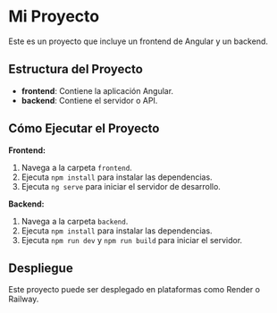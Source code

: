 # Mi Proyecto

Este es un proyecto que incluye un frontend de Angular y un backend.

## Estructura del Proyecto

- **frontend**: Contiene la aplicación Angular.
- **backend**: Contiene el servidor o API.

## Cómo Ejecutar el Proyecto

**Frontend:**

1. Navega a la carpeta `frontend`.
2. Ejecuta `npm install` para instalar las dependencias.
3. Ejecuta `ng serve` para iniciar el servidor de desarrollo.

**Backend:**

1. Navega a la carpeta `backend`.
2. Ejecuta `npm install` para instalar las dependencias.
3. Ejecuta `npm run dev` y `npm run build` para iniciar el servidor.

## Despliegue

Este proyecto puede ser desplegado en plataformas como Render o Railway.
